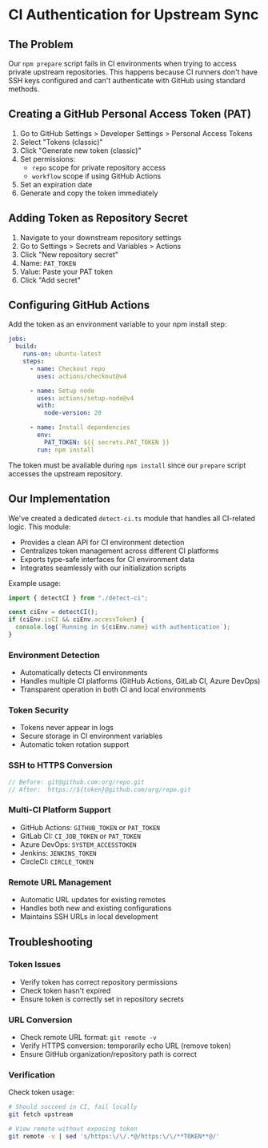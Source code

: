 # CI Authentication for Upstream Sync

## The Problem

Our `npm prepare` script fails in CI environments when trying to access private upstream repositories. This happens because CI runners don't have SSH keys configured and can't authenticate with GitHub using standard methods.

## Creating a GitHub Personal Access Token (PAT)

1. Go to GitHub Settings > Developer Settings > Personal Access Tokens
2. Select "Tokens (classic)"
3. Click "Generate new token (classic)"
4. Set permissions:
   - `repo` scope for private repository access
   - `workflow` scope if using GitHub Actions
5. Set an expiration date
6. Generate and copy the token immediately

## Adding Token as Repository Secret

1. Navigate to your downstream repository settings
2. Go to Settings > Secrets and Variables > Actions
3. Click "New repository secret"
4. Name: `PAT_TOKEN`
5. Value: Paste your PAT token
6. Click "Add secret"

## Configuring GitHub Actions

Add the token as an environment variable to your npm install step:

```yaml
jobs:
  build:
    runs-on: ubuntu-latest
    steps:
      - name: Checkout repo
        uses: actions/checkout@v4

      - name: Setup node
        uses: actions/setup-node@v4
        with:
          node-version: 20

      - name: Install dependencies
        env:
          PAT_TOKEN: ${{ secrets.PAT_TOKEN }}
        run: npm install
```

The token must be available during `npm install` since our `prepare` script accesses the upstream repository.

## Our Implementation

We've created a dedicated `detect-ci.ts` module that handles all CI-related logic. This module:

- Provides a clean API for CI environment detection
- Centralizes token management across different CI platforms
- Exports type-safe interfaces for CI environment data
- Integrates seamlessly with our initialization scripts

Example usage:

```typescript
import { detectCI } from "./detect-ci";

const ciEnv = detectCI();
if (ciEnv.isCI && ciEnv.accessToken) {
  console.log(`Running in ${ciEnv.name} with authentication`);
}
```

### Environment Detection

- Automatically detects CI environments
- Handles multiple CI platforms (GitHub Actions, GitLab CI, Azure DevOps)
- Transparent operation in both CI and local environments

### Token Security

- Tokens never appear in logs
- Secure storage in CI environment variables
- Automatic token rotation support

### SSH to HTTPS Conversion

```typescript
// Before: git@github.com:org/repo.git
// After:  https://${token}@github.com/org/repo.git
```

### Multi-CI Platform Support

- GitHub Actions: `GITHUB_TOKEN` or `PAT_TOKEN`
- GitLab CI: `CI_JOB_TOKEN` or `PAT_TOKEN`
- Azure DevOps: `SYSTEM_ACCESSTOKEN`
- Jenkins: `JENKINS_TOKEN`
- CircleCI: `CIRCLE_TOKEN`

### Remote URL Management

- Automatic URL updates for existing remotes
- Handles both new and existing configurations
- Maintains SSH URLs in local development

## Troubleshooting

### Token Issues

- Verify token has correct repository permissions
- Check token hasn't expired
- Ensure token is correctly set in repository secrets

### URL Conversion

- Check remote URL format: `git remote -v`
- Verify HTTPS conversion: temporarily echo URL (remove token)
- Ensure GitHub organization/repository path is correct

### Verification

Check token usage:

```bash
# Should succeed in CI, fail locally
git fetch upstream

# View remote without exposing token
git remote -v | sed 's/https:\/\/.*@/https:\/\/**TOKEN**@/'
```
